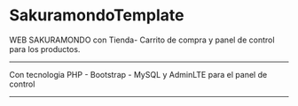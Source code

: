 # SakuramondoTemplate

WEB SAKURAMONDO
con Tienda- Carrito de compra y panel de control para los productos.
________________________________________________________________________________
Con tecnologia PHP - Bootstrap - MySQL y AdminLTE para el panel de control
_______________________________________________________________________________

